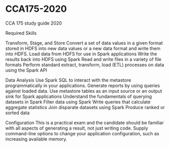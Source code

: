 # CCA175-2020
CCA 175 study guide 2020

Required Skills

Transform, Stage, and Store
  Convert a set of data values in a given format stored in HDFS into new data values or a new data format and write them into HDFS.
  Load data from HDFS for use in Spark applications 
  Write the results back into HDFS using Spark
  Read and write files in a variety of file formats
  Perform standard extract, transform, load (ETL) processes on data using the Spark API

Data Analysis
  Use Spark SQL to interact with the metastore programmatically in your applications. Generate reports by using queries against loaded data.
  Use metastore tables as an input source or an output sink for Spark applications
  Understand the fundamentals of querying datasets in Spark
  Filter data using Spark
  Write queries that calculate aggregate statistics
  Join disparate datasets using Spark
  Produce ranked or sorted data

Configuration
  This is a practical exam and the candidate should be familiar with all aspects of generating a result, not just writing code.
  Supply command-line options to change your application configuration, such as increasing available memory.
